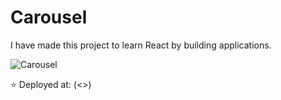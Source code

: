 # Carousel

I have made this project to learn React by building applications.

![Carousel]()

⭐ Deployed at: (<>)

